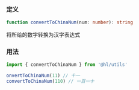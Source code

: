 ### 定义

```ts
function convertToChinaNum(num: number): string
```

将所给的数字转换为汉字表达式

### 用法

```js
import { convertToChinaNum } from '@hl/utils'

onvertToChinaNum(11) // 十一
convertToChinaNum(110) // 一百一十
```
